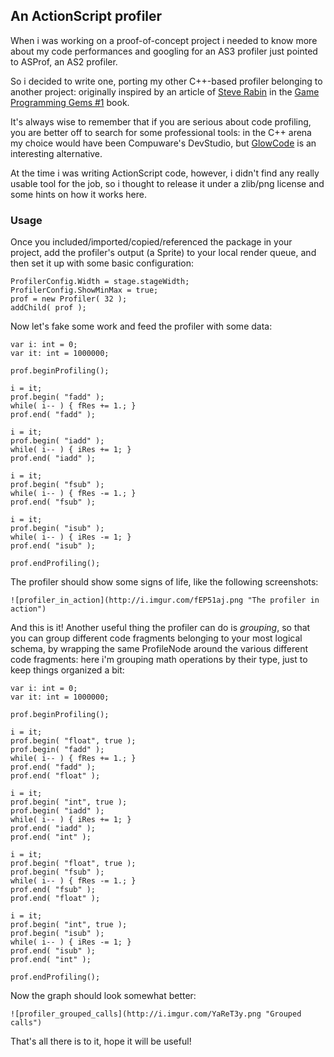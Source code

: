 ## An ActionScript profiler

When i was working on a proof-of-concept project i needed to know more about my code performances and googling for an AS3 profiler just pointed to ASProf, an AS2 profiler.

So i decided to write one, porting my other C++-based profiler belonging to another project: originally inspired by an article of [Steve Rabin](http://www.aiwisdom.com/) in the [Game Programming Gems #1](http://gameprogramminggems.com/) book.

It's always wise to remember that if you are serious about code profiling, you are better off to search for some professional tools: in the C++ arena my choice would have been Compuware's DevStudio, but [GlowCode](http://www.glowcode.com/) is an interesting alternative.

At the time i was writing ActionScript code, however, i didn't find any really usable tool for the job, so i thought to release it under a zlib/png license and some hints on how it works here.

### Usage

Once you included/imported/copied/referenced the package in your project, add the profiler's output (a Sprite) to your local render queue, and then set it up with some basic configuration:

	ProfilerConfig.Width = stage.stageWidth;
	ProfilerConfig.ShowMinMax = true;
	prof = new Profiler( 32 );
	addChild( prof );

Now let's fake some work and feed the profiler with some data:

	var i: int = 0;
	var it: int = 1000000;

	prof.beginProfiling();

	i = it;
	prof.begin( "fadd" );
	while( i-- ) { fRes += 1.; }
	prof.end( "fadd" );

	i = it;
	prof.begin( "iadd" );
	while( i-- ) { iRes += 1; }
	prof.end( "iadd" );

	i = it;
	prof.begin( "fsub" );
	while( i-- ) { fRes -= 1.; }
	prof.end( "fsub" );

	i = it;
	prof.begin( "isub" );
	while( i-- ) { iRes -= 1; }
	prof.end( "isub" );

	prof.endProfiling();

The profiler should show some signs of life, like the following screenshots:

	![profiler_in_action](http://i.imgur.com/fEP51aj.png "The profiler in action")

And this is it!
Another useful thing the profiler can do is *grouping*, so that you can group different code fragments belonging to your most logical schema, by wrapping the same ProfileNode around the various different code fragments: here i'm grouping math operations by their type, just to keep things organized a bit:

	var i: int = 0;
	var it: int = 1000000;

	prof.beginProfiling();

	i = it;
	prof.begin( "float", true );
	prof.begin( "fadd" );
	while( i-- ) { fRes += 1.; }
	prof.end( "fadd" );
	prof.end( "float" );

	i = it;
	prof.begin( "int", true );
	prof.begin( "iadd" );
	while( i-- ) { iRes += 1; }
	prof.end( "iadd" );
	prof.end( "int" );

	i = it;
	prof.begin( "float", true );
	prof.begin( "fsub" );
	while( i-- ) { fRes -= 1.; }
	prof.end( "fsub" );
	prof.end( "float" );

	i = it;
	prof.begin( "int", true );
	prof.begin( "isub" );
	while( i-- ) { iRes -= 1; }
	prof.end( "isub" );
	prof.end( "int" );

	prof.endProfiling();

Now the graph should look somewhat better:

	![profiler_grouped_calls](http://i.imgur.com/YaReT3y.png "Grouped calls")

That's all there is to it, hope it will be useful!